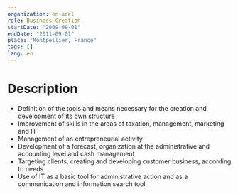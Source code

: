 ```yaml
---
organization: en-acel
role: Business Creation
startDate: "2009-09-01"
endDate: "2011-09-01"
place: "Montpellier, France"
tags: []
lang: en
---
```


# Description

- Definition of the tools and means necessary for the creation and development of its own structure
- Improvement of skills in the areas of taxation, management, marketing and IT
- Management of an entrepreneurial activity
- Development of a forecast, organization at the administrative and accounting level and cash management
- Targeting clients, creating and developing customer business, according to needs
- Use of IT as a basic tool for administrative action and as a communication and information search tool
